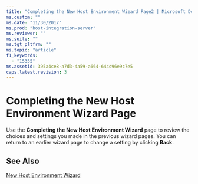 ```yaml
---
title: "Completing the New Host Environment Wizard Page2 | Microsoft Docs"
ms.custom: ""
ms.date: "11/30/2017"
ms.prod: "host-integration-server"
ms.reviewer: ""
ms.suite: ""
ms.tgt_pltfrm: ""
ms.topic: "article"
f1_keywords: 
  - "15355"
ms.assetid: 395a4ce8-a7d3-4a59-a664-644d96e9c7e5
caps.latest.revision: 3
---
```

# Completing the New Host Environment Wizard Page
Use the **Completing the New Host Environment Wizard** page to review the choices and settings you made in the previous wizard pages. You can return to an earlier wizard page to change a setting by clicking **Back**.  
  
## See Also  
 [New Host Environment Wizard](../HIS2010/new-host-environment-wizard1.md)